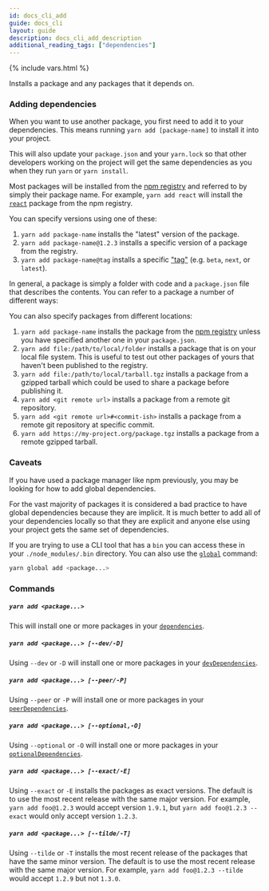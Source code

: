 ```yaml
---
id: docs_cli_add
guide: docs_cli
layout: guide
description: docs_cli_add_description
additional_reading_tags: ["dependencies"]
---
```


{% include vars.html %}

<p class="lead">Installs a package and any packages that it depends on.</p>

### Adding dependencies <a class="toc" id="toc-adding-dependencies" href="#toc-adding-dependencies"></a>

When you want to use another package, you first need to add it to your
dependencies. This means running `yarn add [package-name]` to install it into
your project.

This will also update your `package.json` and your `yarn.lock` so that other
developers working on the project will get the same dependencies as you when
they run `yarn` or `yarn install`.

Most packages will be installed from the [npm registry](https://www.npmjs.com/)
and referred to by simply their package name. For example, `yarn add react`
will install the [`react`](https://www.npmjs.com/package/react) package from
the npm registry.

You can specify versions using one of these:

1. `yarn add package-name` installs the "latest" version of the package.
2. `yarn add package-name@1.2.3` installs a specific version of a package from
  the registry.
3. `yarn add package-name@tag` installs a specific
  ["tag"]({{url_base}}/docs/cli/tag) (e.g. `beta`, `next`, or `latest`).

In general, a package is simply a folder with code and a `package.json` file
that describes the contents. You can refer to a package a number of different
ways:

You can also specify packages from different locations:

1. `yarn add package-name` installs the package from the
  [npm registry](https://www.npmjs.com/) unless you have specified another one
  in your `package.json`.
2. `yarn add file:/path/to/local/folder` installs a package that is on your
  local file system. This is useful to test out other packages of yours that
  haven't been published to the registry.
3. `yarn add file:/path/to/local/tarball.tgz` installs a package from a gzipped
  tarball which could be used to share a package before publishing it.
4. `yarn add <git remote url>` installs a package from a remote git repository.
5. `yarn add <git remote url>#<commit-ish>` installs a package from a remote git repository at specific commit.
6. `yarn add https://my-project.org/package.tgz` installs a package from a
  remote gzipped tarball.

### Caveats <a class="toc" id="toc-caveats" href="#toc-caveats"></a>

If you have used a package manager like npm previously, you may be looking for
how to add global dependencies.

For the vast majority of packages it is considered a bad practice to have
global dependencies because they are implicit. It is much better to add
all of your dependencies locally so that they are explicit and anyone else
using your project gets the same set of dependencies.

If you are trying to use a CLI tool that has a `bin` you can access these in
your `./node_modules/.bin` directory. You can also use the
[`global`]({{url_base}}/docs/cli/global) command:

```sh
yarn global add <package...>
```

### Commands <a class="toc" id="toc-commands" href="#toc-commands"></a>

##### `yarn add <package...>` <a class="toc" id="toc-yarn-add" href="#toc-yarn-add"></a>

This will install one or more packages in your
[`dependencies`]({{url_base}}/docs/dependency-types#toc-dependencies).

##### `yarn add <package...> [--dev/-D]` <a class="toc" id="toc-yarn-add-dev-d" href="#toc-yarn-add-dev-d"></a>

Using `--dev` or `-D` will install one or more packages in your
[`devDependencies`]({{url_base}}/docs/dependency-types#toc-dev-dependencies).

##### `yarn add <package...> [--peer/-P]` <a class="toc" id="toc-yarn-add-peer-p" href="#toc-yarn-add-peer-p"></a>

Using `--peer` or `-P` will install one or more packages in your
[`peerDependencies`]({{url_base}}/docs/dependency-types#toc-peer-dependencies).

##### `yarn add <package...> [--optional,-O]` <a class="toc" id="toc-yarn-add-optional-o" href="#toc-yarn-add-optional-o"></a>

Using `--optional` or `-O` will install one or more packages in your
[`optionalDependencies`]({{url_base}}/docs/dependency-types#toc-optional-dependencies).

##### `yarn add <package...> [--exact/-E]` <a class="toc" id="toc-yarn-add-exact-e" href="#toc-yarn-add-exact-e"></a>

Using `--exact` or `-E` installs the packages as exact versions. The default is
to use the most recent release with the same major version. For example,
`yarn add foo@1.2.3` would accept version `1.9.1`, but
`yarn add foo@1.2.3 --exact` would only accept version `1.2.3`.

##### `yarn add <package...> [--tilde/-T]` <a class="toc" id="toc-yarn-add-tilde-t" href="#toc-yarn-add-tilde-t"></a>

Using `--tilde` or `-T` installs the most recent release of the packages that
have the same minor version. The default is to use the most recent release with
the same major version. For example, `yarn add foo@1.2.3 --tilde` would accept
`1.2.9` but not `1.3.0`.
